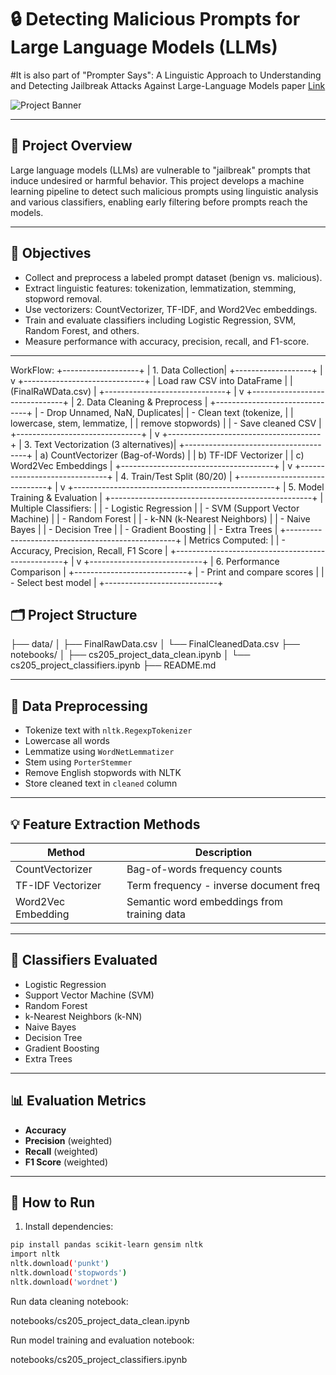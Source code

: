 # 🔒 Detecting Malicious Prompts for Large Language Models (LLMs)
#It is also part of "Prompter Says": A Linguistic Approach to Understanding and Detecting Jailbreak Attacks Against Large-Language Models paper
[Link](https://dl.acm.org/doi/10.1145/3689217.3690618)

![Project Banner](plot0001_.png)

---

## 📖 Project Overview

Large language models (LLMs) are vulnerable to "jailbreak" prompts that induce undesired or harmful behavior. This project develops a machine learning pipeline to detect such malicious prompts using linguistic analysis and various classifiers, enabling early filtering before prompts reach the models.

---

## 🎯 Objectives

- Collect and preprocess a labeled prompt dataset (benign vs. malicious).
- Extract linguistic features: tokenization, lemmatization, stemming, stopword removal.
- Use vectorizers: CountVectorizer, TF-IDF, and Word2Vec embeddings.
- Train and evaluate classifiers including Logistic Regression, SVM, Random Forest, and others.
- Measure performance with accuracy, precision, recall, and F1-score.

---


WorkFlow:
+-------------------+
| 1. Data Collection|
+-------------------+
         |
         v
+------------------------------+
| Load raw CSV into DataFrame |
|  (FinalRaWData.csv)         |
+------------------------------+
         |
         v
+-------------------------------+
| 2. Data Cleaning & Preprocess |
+-------------------------------+
| - Drop Unnamed, NaN, Duplicates|
| - Clean text (tokenize,       |
|   lowercase, stem, lemmatize, |
|   remove stopwords)           |
| - Save cleaned CSV            |
+-------------------------------+
         |
         v
+--------------------------------------+
| 3. Text Vectorization (3 alternatives)|
+--------------------------------------+
| a) CountVectorizer (Bag-of-Words)    |
| b) TF-IDF Vectorizer                 |
| c) Word2Vec Embeddings               |
+--------------------------------------+
         |
         v
+------------------------------+
| 4. Train/Test Split (80/20) |
+------------------------------+
         |
         v
+--------------------------------------------------+
| 5. Model Training & Evaluation                   |
+--------------------------------------------------+
| Multiple Classifiers:                            |
| - Logistic Regression                            |
| - SVM (Support Vector Machine)                   |
| - Random Forest                                  |
| - k-NN (k-Nearest Neighbors)                     |
| - Naive Bayes                                    |
| - Decision Tree                                  |
| - Gradient Boosting                              |
| - Extra Trees                                    |
+--------------------------------------------------+
| Metrics Computed:                                |
| - Accuracy, Precision, Recall, F1 Score          |
+--------------------------------------------------+
         |
         v
+----------------------------+
| 6. Performance Comparison  |
+----------------------------+
| - Print and compare scores |
| - Select best model        |
+----------------------------+



## 🗂️ Project Structure

├── data/
│ ├── FinalRawData.csv
│ └── FinalCleanedData.csv
├── notebooks/
│ ├── cs205_project_data_clean.ipynb
│ └── cs205_project_classifiers.ipynb
├── README.md



---

## 🧹 Data Preprocessing

- Tokenize text with `nltk.RegexpTokenizer`
- Lowercase all words
- Lemmatize using `WordNetLemmatizer`
- Stem using `PorterStemmer`
- Remove English stopwords with NLTK
- Store cleaned text in `cleaned` column

---

## 💡 Feature Extraction Methods

| Method            | Description                              |
|-------------------|----------------------------------------|
| CountVectorizer   | Bag-of-words frequency counts          |
| TF-IDF Vectorizer  | Term frequency - inverse document freq |
| Word2Vec Embedding | Semantic word embeddings from training data |

---

## 🤖 Classifiers Evaluated

- Logistic Regression
- Support Vector Machine (SVM)
- Random Forest
- k-Nearest Neighbors (k-NN)
- Naive Bayes
- Decision Tree
- Gradient Boosting
- Extra Trees

---

## 📊 Evaluation Metrics

- **Accuracy**
- **Precision** (weighted)
- **Recall** (weighted)
- **F1 Score** (weighted)

---

## 🚀 How to Run

1. Install dependencies:

```bash
pip install pandas scikit-learn gensim nltk
import nltk
nltk.download('punkt')
nltk.download('stopwords')
nltk.download('wordnet')
```

Run data cleaning notebook:

notebooks/cs205_project_data_clean.ipynb

Run model training and evaluation notebook:

notebooks/cs205_project_classifiers.ipynb
